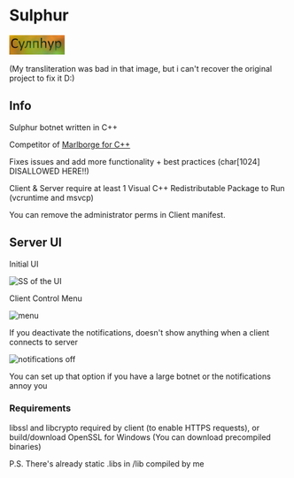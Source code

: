 # Sulphur
![sulphur logo](sulphur.png)

(My transliteration was bad in that image, but i can't recover the original project to fix it D:)

## Info

Sulphur botnet written in C++

Competitor of [Marlborge for C++](https://github.com/PR3C14D0/Marlborge-Reloaded)

Fixes issues and add more functionality + best practices (char[1024] DISALLOWED HERE!!)

Client & Server require at least 1 Visual C++ Redistributable Package to Run
(vcruntime and msvcp)

You can remove the administrator perms in Client manifest.

## Server UI
Initial UI

![SS of the UI](https://i.imgur.com/LoEwR5D.png)

Client Control Menu

![menu](https://i.imgur.com/MI839cR.png)

If you deactivate the notifications, doesn't show anything when a client connects to server

![notifications off](https://i.imgur.com/yn1QUGv.png)

You can set up that option if you have a large botnet or the notifications annoy you

### Requirements
libssl and libcrypto required by client (to enable HTTPS requests), or build/download OpenSSL for Windows (You can download precompiled binaries)

P.S. There's already static .libs in /lib compiled by me
